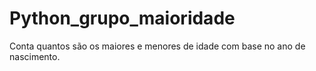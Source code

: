 # Python_grupo_maioridade
Conta quantos são os maiores e menores de idade com base no ano de nascimento.
